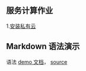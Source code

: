 ## 服务计算作业

1.[安装私有云](hw1.md)


## Markdown 语法演示

语法 [demo 文档](demo.md)， [source](https://github.com/HiXinJ/Service-Computing/blob/gh-pages/demo.md)
